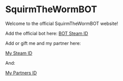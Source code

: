 # SquirmTheWormBOT
Welcome to the official SquirmTheWormBOT website!

Add the official bot here:
[BOT Steam ID]()

Add or gift me and my partner here:

[My Steam ID](https://github.com/squirmtheworm/squirmtheworm.github.io/blob/master/squirmBOT.ico)

And:

[My Partners ID](https://steamcommunity.com/profiles/76561198121545782)
